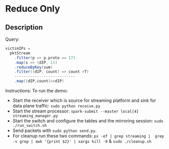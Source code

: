 # Reduce Only

## Description
Query:
```scala
victimIPs =
  pktStream
    .filter(p => p.proto == 17)
    .map(s => (dIP, 1))
    .reduceByKey(sum)
    .filter((dIP, count) => count >T)
    ---------------------------
    .map((dIP,count)=>dIP)
```

Instructions:
To run the demo:
- Start the receiver which is source for streaming platform and sink for data plane traffic: `sudo python receive.py`
- Start the stream processor: `spark-submit --master local[4] streaming_manager.py`
- Start the switch and configure the tables and the mirroring session: `sudo
  ./run_switch.sh`
- Send packets with `sudo python send.py`.
- For cleanup run these two commands: `ps -ef | grep streaming |  grep -v grep | awk '{print $2}' | xargs kill -9` & `sudo ./cleanup.sh`

